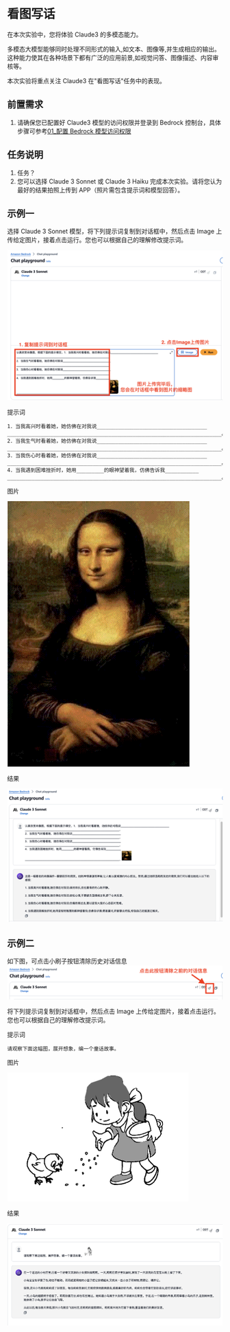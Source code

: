 # 看图写话

在本次实验中，您将体验 Claude3 的多模态能力。

多模态大模型能够同时处理不同形式的输入,如文本、图像等,并生成相应的输出。这种能力使其在各种场景下都有广泛的应用前景,如视觉问答、图像描述、内容审核等。

本次实验将重点关注 Claude3 在"看图写话"任务中的表现。

## 前置需求

1. 请确保您已配置好 Claude3 模型的访问权限并登录到 Bedrock 控制台，具体步骤可参考[01\_配置 Bedrock 模型访问权限](../01_前置需求/01_配置Bedrock模型访问权限.md)

## 任务说明

1. 任务？
2. 您可以选择 Claude 3 Sonnet 或 Claude 3 Haiku 完成本次实验。请将您认为最好的结果拍照上传到 APP（照片需包含提示词和模型回答）。

## 示例一

选择 Claude 3 Sonnet 模型，将下列提示词复制到对话框中，然后点击 Image 上传给定图片，接着点击运行。您也可以根据自己的理解修改提示词。

![image](../../images/07_workshop_images/image_2_text_01.png)

提示词

```
1．当我高兴时看着她，她仿佛在对我说____________________________________
______________________________________________________________________。
2．当我生气时看着她，她仿佛在对我说____________________________________
______________________________________________________________________。
3．当我伤心时看着她，她仿佛在对我说____________________________________
______________________________________________________________________。
4．当我遇到困难挫折时，她用_________的眼神望着我，仿佛告诉我___________
______________________________________________________________________。
```

图片

![image](../../images/07_workshop_images/image_2_text_02.png)

结果

![image](../../images/07_workshop_images/image_2_text_03.png)

## 示例二

如下图，可点击小刷子按钮清除历史对话信息
![image](../../images/07_workshop_images/image_2_text_04.png)

将下列提示词复制到对话框中，然后点击 Image 上传给定图片，接着点击运行。您也可以根据自己的理解修改提示词。

提示词

```
请观察下面这幅图，展开想象，编一个童话故事。
```

图片

![image](../../images/07_workshop_images/image_2_text_05.png)

结果

![image](../../images/07_workshop_images/image_2_text_06.png)
